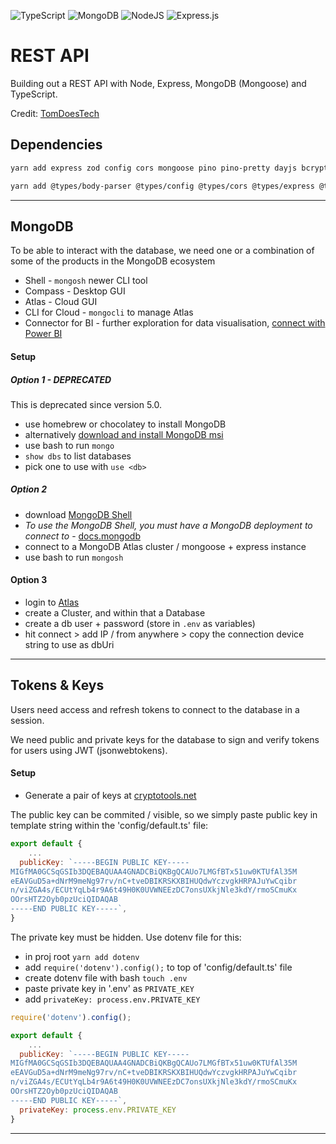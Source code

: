 ![TypeScript](https://img.shields.io/badge/typescript-%23007ACC.svg?style=for-the-badge&logo=typescript&logoColor=white)
![MongoDB](https://img.shields.io/badge/MongoDB-%234ea94b.svg?style=for-the-badge&logo=mongodb&logoColor=white)
![NodeJS](https://img.shields.io/badge/node.js-6DA55F?style=for-the-badge&logo=node.js&logoColor=white)
![Express.js](https://img.shields.io/badge/express.js-%23404d59.svg?style=for-the-badge&logo=express&logoColor=%2361DAFB)

# REST API

Building out a REST API with Node, Express, MongoDB (Mongoose) and TypeScript.

Credit: [TomDoesTech](https://github.com/TomDoesTech/REST-API-Tutorial-Updated)

## Dependencies

```bash
yarn add express zod config cors mongoose pino pino-pretty dayjs bcrypt jsonwebtoken lodash nanoid
```

```bash
yarn add @types/body-parser @types/config @types/cors @types/express @types/node @types/pino @types/bcrypt @types/jsonwebtoken @types/lodash @types/nanoid ts-node-dev typescript -D
```

---

## MongoDB

To be able to interact with the database, we need one or a combination of some of the products in the MongoDB ecosystem

- Shell - `mongosh` newer CLI tool
- Compass - Desktop GUI
- Atlas - Cloud GUI
- CLI for Cloud - `mongocli` to manage Atlas
- Connector for BI - further exploration for data visualisation, [connect with Power BI](https://docs.mongodb.com/bi-connector/current/connect/powerbi/)

#### Setup

##### Option 1 - _DEPRECATED_

This is deprecated since version 5.0.

- use homebrew or chocolatey to install MongoDB
- alternatively [download and install MongoDB msi](https://docs.mongodb.com/manual/tutorial/install-mongodb-on-windows/)
- use bash to run `mongo`
- `show dbs` to list databases
- pick one to use with `use <db>`

##### Option 2

- download [MongoDB Shell](https://www.mongodb.com/try/download/shell)
- _To use the MongoDB Shell, you must have a MongoDB deployment to connect to_ - [docs.mongodb](https://docs.mongodb.com/mongodb-shell/install/)
- connect to a MongoDB Atlas cluster / mongoose + express instance
- use bash to run `mongosh`

#### Option 3

- login to [Atlas](https://cloud.mongodb.com)
- create a Cluster, and within that a Database
- create a db user + password (store in `.env` as variables)
- hit connect > add IP / from anywhere > copy the connection device string to use as dbUri

---

## Tokens & Keys

Users need access and refresh tokens to connect to the database in a session.

We need public and private keys for the database to sign and verify tokens for users using JWT (jsonwebtokens).

#### Setup

- Generate a pair of keys at [cryptotools.net](https://cryptotools.net/rsagen)

The public key can be commited / visible, so we simply paste public key in template string within the 'config/default.ts' file:

```javascript
export default {
    ...
  publicKey: `-----BEGIN PUBLIC KEY-----
MIGfMA0GCSqGSIb3DQEBAQUAA4GNADCBiQKBgQCAUo7LMGfBTx51uw0KTUfAl35M
eEAVGuD5a+dNrM9meNg97rv/nC+tveDBIKRSKXBIHUQdwYczvgkHRPAJuYwCqibr
n/viZGA4s/ECUtYqLb4r9A6t49H0K0UVWNEEzDC7onsUXkjNle3kdY/rmoSCmuKx
OOrsHTZ2Oyb0pzUciQIDAQAB
-----END PUBLIC KEY-----`,
}
```

The private key must be hidden. Use dotenv file for this:

- in proj root `yarn add dotenv`
- add `require('dotenv').config();` to top of 'config/default.ts' file
- create dotenv file with bash `touch .env`
- paste private key in '.env' as `PRIVATE_KEY`
- add `privateKey: process.env.PRIVATE_KEY`

```javascript
require('dotenv').config();

export default {
    ...
  publicKey: `-----BEGIN PUBLIC KEY-----
MIGfMA0GCSqGSIb3DQEBAQUAA4GNADCBiQKBgQCAUo7LMGfBTx51uw0KTUfAl35M
eEAVGuD5a+dNrM9meNg97rv/nC+tveDBIKRSKXBIHUQdwYczvgkHRPAJuYwCqibr
n/viZGA4s/ECUtYqLb4r9A6t49H0K0UVWNEEzDC7onsUXkjNle3kdY/rmoSCmuKx
OOrsHTZ2Oyb0pzUciQIDAQAB
-----END PUBLIC KEY-----`,
  privateKey: process.env.PRIVATE_KEY
}
```

---
